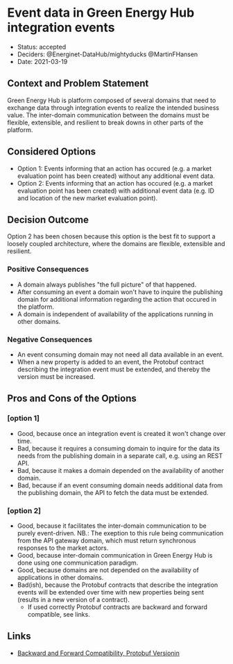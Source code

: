 # Event data in Green Energy Hub integration events

- Status: accepted
- Deciders: @Energinet-DataHub/mightyducks @MartinFHansen
- Date: 2021-03-19

## Context and Problem Statement

Green Energy Hub is platform composed of several domains that need to exchange data through integration events to realize the intended business value. The inter-domain communication between the domains must be flexible, extensible, and resilient to break downs in other parts of the platform.

## Considered Options

- Option 1: Events informing that an action has occured (e.g. a market evaluation point has been created) without any additional event data.
- Option 2: Events informing that an action has occured (e.g. a market evaluation point has been created) with additional event data (e.g. ID and location of the new market evaluation point).

## Decision Outcome

Option 2 has been chosen because this option is the best fit to support a loosely coupled architecture, where the domains are flexible, extensible and resilient.

### Positive Consequences

- A domain always publishes "the full picture" of that happened.
- After consuming an event a domain won't have to inquire the publishing domain for additional information regarding the action that occured in the platform.
- A domain is independent of availability of the applications running in other domains.

### Negative Consequences

- An event consuming domain may not need all data available in an event.
- When a new property is added to an event, the Protobuf contract describing the integration event must be extended, and thereby the version must be increased.

## Pros and Cons of the Options

### [option 1]

- Good, because once an integration event is created it won't change over time.
- Bad, because it requires a consuming domain to inquire for the data its needs from the publishing domain in a separate call, e.g. using an REST API.
- Bad, because it makes a domain depended on the availability of another domain.
- Bad, because if an event consuming domain needs additional data from the publishing domain, the API to fetch the data must be extended.

### [option 2]

- Good, because it facilitates the inter-domain communication to be purely event-driven. NB.: The exeption to this rule being communication from the API gateway domain, which must return synchronous responses to the market actors.
- Good, because inter-domain communication in Green Energy Hub is done using one communication paradigm.
- Good, because domains are not depended on the availability of applications in other domains.
- Bad(ish), because the Protobuf contracts that describe the integration events will be extended over time with new properties being sent (results in a new version of a contract).
    - If used correctly Protobuf contracts are backward and forward compatible, see links.

## Links

- [Backward and Forward Compatibility, Protobuf Versionin](https://www.beautifulcode.co/blog/88-backward-and-forward-compatibility-protobuf-versioning-serialization)
